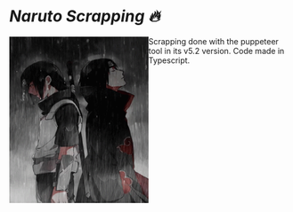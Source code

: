 # <em>Naruto Scrapping :fire:</em>

<img align="left" width="250" height="300" src="screenshots\itachi.gif">

Scrapping done with the puppeteer tool in its v5.2 version. Code made in Typescript.
